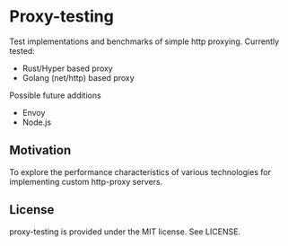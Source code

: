 # Proxy-testing

Test implementations and benchmarks of simple http proxying. Currently tested:

* Rust/Hyper based proxy
* Golang (net/http) based proxy

Possible future additions

* Envoy
* Node.js

## Motivation

To explore the performance characteristics of various technologies for implementing custom http-proxy servers.

## License

proxy-testing is provided under the MIT license. See LICENSE.
